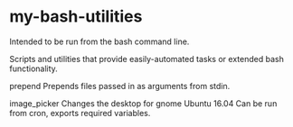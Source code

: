 # my-bash-utilities

Intended to be run from the bash command line.

Scripts and utilities that provide easily-automated tasks or extended bash functionality.

prepend
    Prepends files passed in as arguments from stdin.

image_picker
    Changes the desktop for gnome Ubuntu 16.04
    Can be run from cron, exports required variables.

